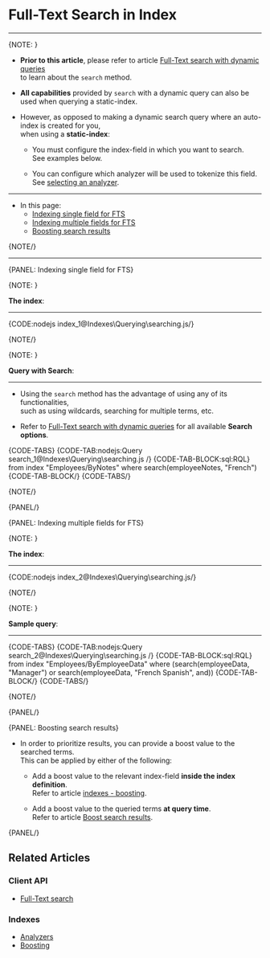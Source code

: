 # Full-Text Search in Index
---

{NOTE: }

* __Prior to this article__, please refer to article [Full-Text search with dynamic queries](../../client-api/session/querying/text-search/full-text-search)  
  to learn about the `search` method.  

* __All capabilities__ provided by `search` with a dynamic query can also be used when querying a static-index.

* However, as opposed to making a dynamic search query where an auto-index is created for you,  
  when using a __static-index__:  

    * You must configure the index-field in which you want to search.  
      See examples below.  
      
    * You can configure which analyzer will be used to tokenize this field.  
      See [selecting an analyzer](../../indexes/using-analyzers#selecting-an-analyzer-for-a-field).    

---

* In this page:
  * [Indexing single field for FTS](../../indexes/querying/searching#indexing-single-field-for-fts)
  * [Indexing multiple fields for FTS](../../indexes/querying/searching#indexing-multiple-fields-for-fts)
  * [Boosting search results](../../indexes/querying/searching#boosting-search-results)

{NOTE/}

---

{PANEL: Indexing single field for FTS}

{NOTE: }

__The index__:

---

{CODE:nodejs index_1@Indexes\Querying\searching.js/}

{NOTE/}

{NOTE: }

__Query with Search__:

---

* Using the `search` method has the advantage of using any of its functionalities,  
  such as using wildcards, searching for multiple terms, etc.  

* Refer to [Full-Text search with dynamic queries](../../client-api/session/querying/text-search/full-text-search) for all available __Search options__.

{CODE-TABS}
{CODE-TAB:nodejs:Query search_1@Indexes\Querying\searching.js /}
{CODE-TAB-BLOCK:sql:RQL}
from index "Employees/ByNotes"
where search(employeeNotes, "French")
{CODE-TAB-BLOCK/}
{CODE-TABS/}

{NOTE/}

{PANEL/}

{PANEL: Indexing multiple fields for FTS}

{NOTE: }

__The index__:

---

{CODE:nodejs index_2@Indexes\Querying\searching.js/}

{NOTE/}

{NOTE: }

__Sample query__:

---

{CODE-TABS}
{CODE-TAB:nodejs:Query search_2@Indexes\Querying\searching.js /}
{CODE-TAB-BLOCK:sql:RQL}
from index "Employees/ByEmployeeData"
where (search(employeeData, "Manager") or search(employeeData, "French Spanish", and))
{CODE-TAB-BLOCK/}
{CODE-TABS/}

{NOTE/}

{PANEL/}

{PANEL: Boosting search results}

* In order to prioritize results, you can provide a boost value to the searched terms.  
  This can be applied by either of the following:

  * Add a boost value to the relevant index-field __inside the index definition__.  
    Refer to article [indexes - boosting](../../indexes/boosting).

  * Add a boost value to the queried terms __at query time__.  
    Refer to article [Boost search results](../../client-api/session/querying/text-search/boost-search-results).

{PANEL/}

## Related Articles

### Client API

- [Full-Text search](../../client-api/session/querying/text-search/full-text-search)

### Indexes

- [Analyzers](../../indexes/using-analyzers)
- [Boosting](../../indexes/boosting)
